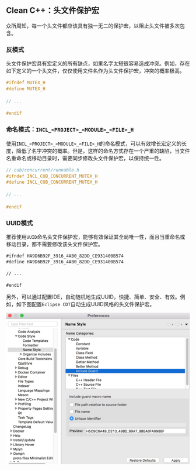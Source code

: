 ## Clean C++：头文件保护宏

众所周知，每一个头文件都应该具有独一无二的保护宏，以阻止头文件被多次包含。


### 反模式

头文件保护宏具有宏定义的所有缺点，如果名字太短很容易造成冲突。例如，存在如下定义的一个头文件，仅仅使用文件名作为头文件保护宏，冲突的概率极高。

```cpp
#ifndef MUTEX_H
#define MUTEX_H

// ...

#endif
```

### 命名模式：`INCL_<PROJECT>_<MODULE>_<FILE>_H`

使用`INCL_<PROJECT>_<MODULE>_<FILE>_H`的命名模式，可以有效增长宏定义的长度，降低了名字冲突的概率。但是，这样的命名方式存在一个严重的缺陷，当文件名重命名或移动目录时，需要同步修改头文件保护宏，以保持统一性。


```cpp
// cub/concurrent/runnable.h
#ifndef INCL_CUB_CONCURRENT_MUTEX_H
#define INCL_CUB_CONCURRENT_MUTEX_H

// ...

#endif
```

### UUID模式

推荐使用`UUID`命名头文件保护宏，能够有效保证其全局唯一性，而且当重命名或移动目录，都不需要修改该头文件保护宏。

```
#ifndef HA9D6B92F_3916_4AB0_82DD_CE931400B574
#define HA9D6B92F_3916_4AB0_82DD_CE931400B574

// ...

#endif
```

另外，可以通过配置IDE，自动随机地生成UUID，快捷、简单、安全、有效。例如，如下图配置`Eclipse CDT`自动生成UUID风格的头文件保护宏。

![](media/15596113749366.jpg)


